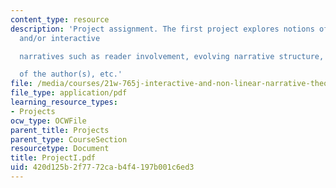 ```yaml
---
content_type: resource
description: 'Project assignment. The first project explores notions of non-/multi-linear
  and/or interactive

  narratives such as reader involvement, evolving narrative structure, role

  of the author(s), etc.'
file: /media/courses/21w-765j-interactive-and-non-linear-narrative-theory-and-practice-spring-2004/420d125b2f7772cab4f4197b001c6ed3_ProjectI.pdf
file_type: application/pdf
learning_resource_types:
- Projects
ocw_type: OCWFile
parent_title: Projects
parent_type: CourseSection
resourcetype: Document
title: ProjectI.pdf
uid: 420d125b-2f77-72ca-b4f4-197b001c6ed3
---
```

